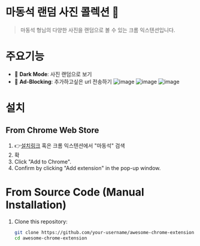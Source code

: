 # 마동석 랜덤 사진 콜렉션 🚀

> 마동석 형님의 다양한 사진을 랜덤으로 볼 수 있는 크롬 익스텐션입니다.


# 주요기능

- 🌙 **Dark Mode**: 사진 랜덤으로 보기
- 🚫 **Ad-Blocking**: 추가하고싶은 url 전송하기
![image](https://github.com/user-attachments/assets/64375d5c-d08b-46f8-88f2-e3ed37d4a5ce)
![image](https://github.com/user-attachments/assets/2c6c248e-6ba3-4338-a73d-36b04330294e)
![image](https://github.com/user-attachments/assets/04d92d14-fc43-4b8b-bab7-16b7c5a91ed4)



# 설치

## From Chrome Web Store

1. 👉[설치링크](https://chromewebstore.google.com/detail/%EB%A7%88%EB%8F%99%EC%84%9D-%EB%9E%9C%EB%8D%A4-%EC%82%AC%EC%A7%84-%EC%BD%9C%EB%A0%89%EC%85%98/jbllomlgkfbkokkanmnmfbkoikciejcc?hl=ko&utm_source=ext_sidebar) 혹은 크롬 익스텐션에서 "마동석" 검색
2. 확
3. Click "Add to Chrome".
4. Confirm by clicking "Add extension" in the pop-up window.

# From Source Code (Manual Installation)

1. Clone this repository:
   ```bash
   git clone https://github.com/your-username/awesome-chrome-extension.git
   cd awesome-chrome-extension
